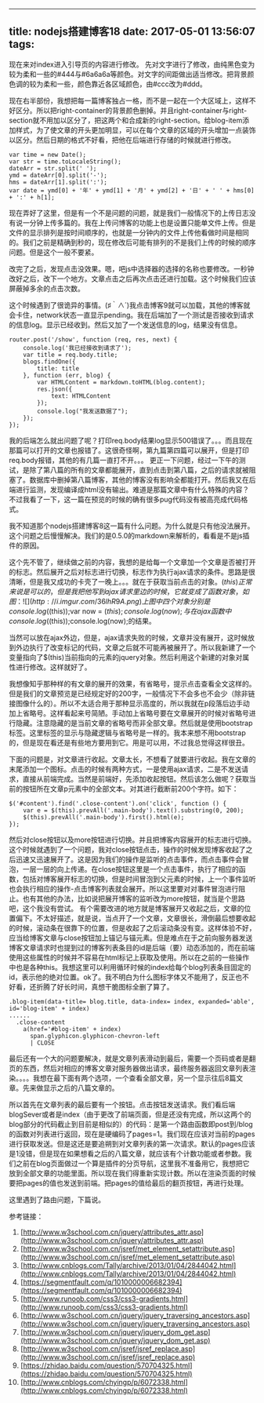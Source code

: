

---
title: nodejs搭建博客18
date: 2017-05-01 13:56:07
tags:
---

现在来对index进入引导页的内容进行修改。
先对文字进行了修改，由纯黑色变为较为柔和一些的#444与#6a6a6a等颜色。对文字的间距做出适当修改。把背景颜色调的较为柔和一些，颜色靠近各区域颜色，由#ccc改为#ddd。

现在右半部份，我想把每一篇博客独占一格，而不是一起在一个大区域上，这样不好区分。所以把right-container的背景颜色删掉。并且right-container与right-section就不用加以区分了，把这两个和合成新的right-section。给blog-item添加样式，为了使文章的开头更加明显，可以在每个文章的区域的开头增加一点装饰以区分。然后日期的格式不好看，把他在后端进行存储的时候就进行修改。

	var time = new Date();
	var str = time.toLocaleString();
	dateArr = str.split(' ');
	ymd = dateArr[0].split('-');
	hms = dateArr[1].split(':');
	var date = ymd[0] + '年' + ymd[1] + '月' + ymd[2] + '日' + ' ' + hms[0] + ':' + h[1];
现在弄好了这里，但是有一个不是问题的问题，就是我们一般情况下的上传日志没有说一分钟上传多篇的。我在上传问博客的功能上也是设置只能单文件上传。但是文件的显示排列是按时间顺序的，也就是一分钟内的文件上传他看做时间是相同的。我们之前是精确到秒的，现在修改后可能有排列的不是我们上传的时候的顺序问题。但是这个一般不要紧。

改完了之后，发现点击没效果。嗯，吧js中选择器的选择的名称也要修改。一秒钟改好之后，改下一个地方。文章点击之后再次点击还进行加载。这个时候我们应该屏蔽掉多余的点击次数。

这个时候遇到了很诡异的事情。(♯｀∧´)我点击博客9就可以加载，其他的博客就会卡住，network状态一直显示pending。我在后端加了一个测试是否接收到请求的信息log。显示已经收到。然后又加了一个发送信息的log，结果没有信息。

	router.post('/show', function (req, res, next) {
	    console.log('我已经接收到请求了');
	    var title = req.body.title;
	    blogs.findOne({
	        title: title
	    }, function (err, blog) {
	        var HTMLContent = markdown.toHTML(blog.content);
	        res.json({
	            text: HTMLContent
	        });
	        console.log("我发送数据了");
	    });
	});
我的后端怎么就出问题了呢？打印req.body结果log显示500错误了。。。而且现在那篇可以打开的文章也报错了。这很奇怪啊，第九篇第四篇可以展开，但是打印req.body报错，其他的有几篇一直打不开。。。
更正一下问题，经过一下午的测试，是除了第八篇的所有的文章都能展开，直到点击到第八篇，之后的请求就被阻塞了。数据库中删掉第八篇博客，其他的博客没有影响全都能打开。然后我又在后端进行监测，发现编译成html没有输出。难道是那篇文章中有什么特殊的内容？不过我看了一下，这一篇在预览的时候的确有很多pug代码没有被高亮成代码格式。

我不知道那个nodejs搭建博客8这一篇有什么问题。为什么就是只有他没法展开。这个问题之后慢慢解决。我们的是0.5.0的markdown来解析的，看看是不是js插件的原因。

这个先不管了，继续做之前的内容，我想的是给每一个文章加一个文章是否被打开的标志。然后展开之后对标志进行切换，标志作为执行ajax请求的条件。思路是很清晰，但是我又成功的卡壳了一晚上。。。就在于获取当前点击的对象。$(this)正常来说是可以的，但是我把他写到ajax请求里边的时候，它就变成了函数对象，如图：
![](http://i.imgur.com/36lhR9A.png)
上图中四个对象分别是console.log($(this));var now = $(this);console.log(now);与在ajax函数中                    console.log($(this));console.log(now);的结果。

当然可以放在ajax外边，但是，ajax请求失败的时候，文章并没有展开，这时候放到外边执行了改变标记的代码，文章之后就不可能再被展开了。所以我新建了一个变量指向了$(this)当前指向的元素的jquery对象。然后利用这个新建的对象对属性进行修改。这样就好了。

我想像知乎那种样的有文章的展开的效果，有省略号，提示点击查看全文这样的。但是我们的文章预览是已经规定好的200字，一般情况下不会多也不会少（除非链接图像什么的）。所以不太适合用于那种显示高度的，所以我就在p段落后边手动加上省略号。这样看起来号简陋。手动加上省略号要在文章展开的时候对省略号进行隐藏。注意隐藏的是当前文章的省略号而非全部文章。然后就是使用bootstrap标签。这里标签的显示与隐藏逻辑与省略号是一样的。我本来想不用bootstrap的，但是现在看还是有些地方要用到它。用是可以用，不过我总觉得这样很丑。

下面的问题是，对文章进行收起。文章太长，不想看了就要进行收起。我在文章的末尾添加一个图标。点击的时候有两种方式，一是使用ajax请求，二是不发送请求，直接从前端完成。当然是前端好，先添加收起按钮。然后该怎么做呢？获取当前的按钮所在文章p元素中的全部文本。对其进行截断前200个字符。如下：

    $('#content').find('.close-content').on('click', function () {
        var e = $(this).prevAll('.main-body').text().substring(0, 200);
        $(this).prevAll('.main-body').first().html(e);
    });
然后对close按钮以及more按钮进行切换。并且把博客内容展开的标志进行切换。这个时候就遇到了一个问题，我对close按钮点击，操作的时候发现博客收起了之后迅速又迅速展开了。这是因为我们的操作是监听的点击事件，而点击事件会冒泡，一层一层的向上传递。在close按钮这里是一个点击事件，执行了相应的函数，包括对博客展开标志的切换，但是时间冒泡到父元素的时候，上一个事件监听也会执行相应的操作-点击博客列表就会展开。所以这里要对对事件冒泡进行阻止。也有其他的办法，比如说把展开博客的监听改为more按钮，就当是个思路吧，这个我没有尝试。
有个需要改进的地方就是博客展开又收起之后，文章的位置偏下。不太好描述，就是说，当点开了一个文章，文章很长，滑倒最后想要收起的时候，滚动条在很靠下的位置，但是收起了之后滚动条没有变。这样体验不好，应当给博客文章与close按钮加上锚记与锚元素。但是难点在于之前向服务器发送博客文章请求时也提到过的博客列表条目的id是后端（要）动态添加的，而在前端使用这些属性的时候并不容易在html标记上获取及使用。所以在之前的一些操作中也是各种this。我想这里可以利用循环时候的index给每个blog列表条目固定的id，表示他的绝对位置。ok了。我不明白为什么图标字体又不能用了，反正也不好看，还折腾了好长时间，真想干脆图标全删了算了。

	.blog-item(data-title= blog.title, data-index= index, expanded='able', id='blog-item' + index)
	......
      .close-content
        a(href='#blog-item' + index)
          span.glyphicon.glyphicon-chevron-left
          | CLOSE
最后还有一个大的问题要解决，就是文章列表滑动到最后，需要一个页码或者是翻页的东西，然后对相应的博客文章对服务器做出请求，最终服务器返回文章列表渲染。。。。我想在最下面有两个选项，一个查看全部文章，另一个显示往后8篇文章。先来做显示之后的八篇文章的。

所以首先在文章列表的最后要有一个按钮。点击按钮发送请求。我们看后端blogSever或者是index（由于更改了前端页面，但是还没有完成，所以这两个的blog部分的代码截止到目前是相似的）的代码：是第一个路由函数即post到/blog的函数对列表进行返回，现在是硬编码了pages=1。我们现在应该对当前的pages进行获取发送。但是这还是要追朔到对文章列表的第一次请求。默认的pages应该是1没错，但是现在如果想看之后的八篇文章，就应该有个计数功能或者参数。我们之前在blog页面做过一个算是插件的分页导航，这里我不准备用它，我想把它放到全部文章的功能里面。所以现在我们得重新实现计数。所以在渲染页面的时候要把pages的值也发送到前端。把pages的值给最后的翻页按钮，再进行处理。

这里遇到了路由问题，下篇说。







参考链接：

1. [http://www.w3school.com.cn/jquery/attributes_attr.asp](http://www.w3school.com.cn/jquery/attributes_attr.asp)
2. [http://www.w3school.com.cn/jsref/met_element_setattribute.asp](http://www.w3school.com.cn/jsref/met_element_setattribute.asp)
3. [http://www.cnblogs.com/Tally/archive/2013/01/04/2844042.html](http://www.cnblogs.com/Tally/archive/2013/01/04/2844042.html)
4. [https://segmentfault.com/q/1010000006682394](https://segmentfault.com/q/1010000006682394)
5. [http://www.runoob.com/css3/css3-gradients.html](http://www.runoob.com/css3/css3-gradients.html)
6. [http://www.w3school.com.cn/jquery/jquery_traversing_ancestors.asp](http://www.w3school.com.cn/jquery/jquery_traversing_ancestors.asp)
7. [http://www.w3school.com.cn/jquery/jquery_dom_get.asp](http://www.w3school.com.cn/jquery/jquery_dom_get.asp)
8. [http://www.w3school.com.cn/jsref/jsref_replace.asp](http://www.w3school.com.cn/jsref/jsref_replace.asp)
9. [https://zhidao.baidu.com/question/570704325.html](https://zhidao.baidu.com/question/570704325.html)
10. [http://www.cnblogs.com/chyingp/p/6072338.html](http://www.cnblogs.com/chyingp/p/6072338.html)
